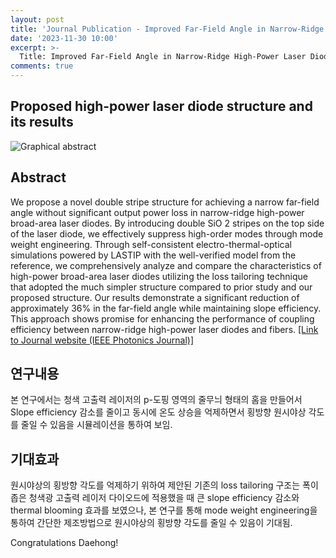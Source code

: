 ```yaml
---
layout: post
title: 'Journal Publication - Improved Far-Field Angle in Narrow-Ridge High-Power Laser Diodes Using a Double Stripe Structure'
date: '2023-11-30 10:00'
excerpt: >-
  Title: Improved Far-Field Angle in Narrow-Ridge High-Power Laser Diodes Using a Double Stripe Structure
comments: true
---
```

## Proposed high-power laser diode structure and its results
![Graphical abstract](https://github.com/yh2424/yh2424.github.io/assets/77374108/a23f4bde-5ccc-44c7-9dbb-b97ac025d251)


## Abstract
We propose a novel double stripe structure for achieving a narrow far-field angle without significant output power loss in narrow-ridge high-power broad-area laser diodes. By introducing double SiO 2 stripes on the top side of the laser diode, we effectively suppress high-order modes through mode weight engineering. Through self-consistent electro-thermal-optical simulations powered by LASTIP with the well-verified model from the reference, we comprehensively analyze and compare the characteristics of high-power broad-area laser diodes utilizing the loss tailoring technique that adopted the much simpler structure compared to prior study and our proposed structure. Our results demonstrate a significant reduction of approximately 36% in the far-field angle while maintaining slope efficiency. This approach shows promise for enhancing the performance of coupling efficiency between narrow-ridge high-power laser diodes and fibers.
[[Link to Journal website (IEEE Photonics Journal)]](https://doi.org/10.1109/JPHOT.2023.3331194)


## 연구내용
본 연구에서는 청색 고출력 레이저의 p-도핑 영역의 줄무늬 형태의 홈을 만들어서 Slope efficiency 감소를 줄이고 동시에 온도 상승을 억제하면서 횡방향 원시야상 각도를 줄일 수 있음을 시뮬레이션을 통하여 보임.

## 기대효과
원시야상의 횡방향 각도를 억제하기 위하여 제안된 기존의 loss tailoring 구조는 폭이 좁은 청색광 고출력 레이저 다이오드에 적용했을 때 큰 slope efficiency 감소와 thermal blooming 효과를 보였으나, 본 연구를 통해 mode weight engineering을 통하여 간단한 제조방법으로 원시야상의 횡방향 각도를 줄일 수 있음이 기대됨. 

Congratulations Daehong!